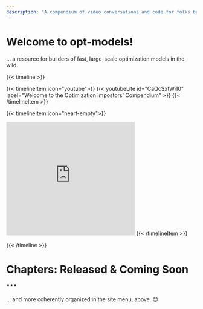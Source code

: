 ```yaml
---
description: "A compendium of video conversations and code for folks building large-scale optimization models and integrating these into real-time applications in the wild."
---
```


# Welcome to opt-models! 

... a resource for builders of fast, large-scale optimization models in the wild. 


{{< timeline >}}

{{< timelineItem icon="youtube">}}
{{< youtubeLite id="CaQcSxtWi10" label="Welcome to the Optimization Impostors' Compendium" >}}
{{< /timelineItem >}}

{{< timelineItem icon="heart-empty">}}
<iframe src="https://discord.com/widget?id=1226293117787836467&theme=dark" width="340" height="300" allowtransparency="true" frameborder="0" sandbox="allow-popups allow-popups-to-escape-sandbox allow-same-origin allow-scripts"></iframe>
{{< /timelineItem >}}

{{< /timeline >}}

# Chapters: Released & Coming Soon ...
... and more coherently organized in the site menu, above. 😊
